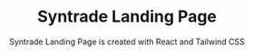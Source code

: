 <h1 align="center">Syntrade Landing Page</h1>

<p align="center">Syntrade Landing Page is created with React and Tailwind CSS</p>
